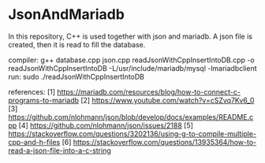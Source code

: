# JsonAndMariadb
In this repository, C++ is used together with json and mariadb. A json file is created, then it is read to fill the database.

compiler: g++ database.cpp json.cpp readJsonWithCppInsertIntoDB.cpp -o readJsonWithCppInsertIntoDB -L/usr/include/mariadb/mysql -lmariadbclient 
run: sudo ./readJsonWithCppInsertIntoDB

references: 
[1] https://mariadb.com/resources/blog/how-to-connect-c-programs-to-mariadb
[2] https://www.youtube.com/watch?v=cSZvq7Kv6_0
[3] https://github.com/nlohmann/json/blob/develop/docs/examples/README.cpp
[4] https://github.com/nlohmann/json/issues/2188
[5] https://stackoverflow.com/questions/3202136/using-g-to-compile-multiple-cpp-and-h-files
[6] https://stackoverflow.com/questions/13935364/how-to-read-a-json-file-into-a-c-string
